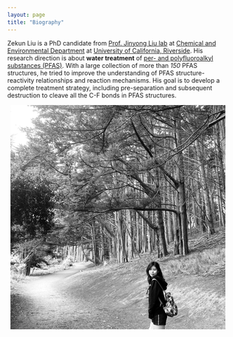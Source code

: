 ```yaml
---
layout: page
title: "Biography"
---
```


Zekun Liu is a PhD candidate from [Prof. Jinyong Liu lab](https://chem-environ.weebly.com/people.html) at [Chemical and Environmental Department](https://www.cee.ucr.edu/) at [University of California, Riverside](https://www.ucr.edu/). His research direction is about **water treatment** of [per- and polyfluoroalkyl substances (PFAS)](https://cen.acs.org/sections/pfas.html). With a large collection of more than *150* PFAS structures, he tried to improve the understanding of PFAS structure-reactivity relationships and reaction mechanisms. His goal is to develop a complete treatment strategy, including pre-separation and subsequent destruction to cleave all the C-F bonds in PFAS structures.

  <div  align="center">
  <img src="/Images/1.jpg" style="zoom:50%"/>
  </div>
